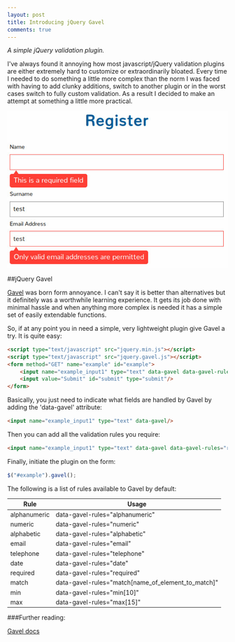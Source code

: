 ```yaml
---
layout: post
title: Introducing jQuery Gavel 
comments: true
---
```


*A simple jQuery validation plugin.*

I've always found it annoying how most javascript/jQuery validation plugins are either extremely hard to customize or extraordinarily bloated. Every time I needed to do something a  little more complex than the norm I was faced with having to add clunky additions, switch to another plugin or in the worst cases switch to fully custom validation. As a result I decided to make an attempt at something a little more practical.

![Vagrant Banner](/public/images/posts/gavel_banner.jpg)

##jQuery Gavel

[Gavel](https://github.com/OdinsPlasmaRifle/jquery.gavel) was born form annoyance. I can't say it is better than alternatives but it definitely was a worthwhile learning experience. It gets its job done with minimal hassle and when anything more complex is needed it has a simple set of easily extendable functions.

So, if at any point you in need a simple, very lightweight plugin give Gavel a try. It is quite easy:

```html
<script type="text/javascript" src="jquery.min.js"></script>
<script type="text/javascript" src="jquery.gavel.js"></script>
<form method="GET" name="example" id="example">
    <input name="example_input1" type="text" data-gavel data-gavel-rules="required|alphabetic"/>
    <input value="Submit" id="submit" type="submit"/>
</form>
```

Basically, you just need to indicate what fields are handled by Gavel by adding the 'data-gavel' attribute:

```html
<input name="example_input1" type="text" data-gavel/>
```

Then you can add all the validation rules you require:

```html
<input name="example_input1" type="text" data-gavel data-gavel-rules="required|alphabetic"/>
```

Finally, initiate the plugin on the form:

```javascript
$("#example").gavel();
```

The following is a list of rules available to Gavel by default:

Rule | Usage
---- | -----
alphanumeric | data-gavel-rules="alphanumeric"
numeric | data-gavel-rules="numeric"
alphabetic | data-gavel-rules="alphabetic"
email | data-gavel-rules="email"
telephone | data-gavel-rules="telephone"
date | data-gavel-rules="date"
required | data-gavel-rules="required"
match | data-gavel-rules="match[name_of_element_to_match]"
min | data-gavel-rules="min[10]"
max | data-gavel-rules="max[15]"


###Further reading:

[Gavel docs](https://github.com/OdinsPlasmaRifle/jquery.gavel/blob/master/README.md)

